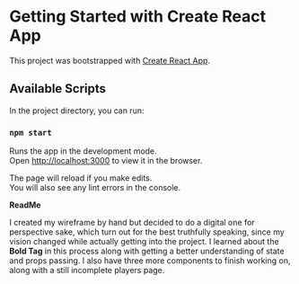 # Getting Started with Create React App

This project was bootstrapped with [Create React App](https://github.com/facebook/create-react-app).

## Available Scripts

In the project directory, you can run:

### `npm start`

Runs the app in the development mode.\
Open [http://localhost:3000](http://localhost:3000) to view it in the browser.

The page will reload if you make edits.\
You will also see any lint errors in the console.

<b>ReadMe</b>

I created my wireframe by hand but decided to do a digital one for perspective sake, which turn out for the best truthfully speaking, since my vision changed while actually getting into the project. I learned about the <b>Bold Tag</b> in this process along with getting a better understanding of state and props passing. I also have three more components to finish working on, along with a still incomplete players page.
